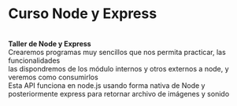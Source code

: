 # Curso Node y  Express
<br>
<strong>Taller de Node  y  Express</strong> 
<br>
Crearemos programas muy sencillos que nos permita practicar, las funcionalidades <br>
las dispondremos de los módulo internos y otros externos a node, y veremos como consumirlos <br>
Esta API funciona en node.js usando forma nativa de Node y posteriormente  express para retornar archivo de  imágenes y sonido

